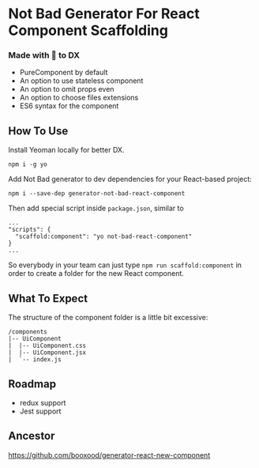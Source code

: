 # Not Bad Generator For React Component Scaffolding
### Made with 💟 to DX

- PureComponent by default
- An option to use stateless component
- An option to omit props even
- An option to choose files extensions
- ES6 syntax for the component

## How To Use

Install Yeoman locally for better DX.
```
npm i -g yo
```
Add Not Bad generator to dev dependencies for your React-based project:
```
npm i --save-dep generator-not-bad-react-component
```
Then add special script inside `package.json`, similar to
```
...
"scripts": {
  "scaffold:component": "yo not-bad-react-component"
}
...
```
So everybody in your team can just type `npm run scaffold:component` in order to create a folder for the new React component.

## What To Expect

The structure of the component folder is a little bit excessive:
```
/components
|-- UiComponent
|  |-- UiComponent.css
|  |-- UiComponent.jsx
|  `-- index.js
```

## Roadmap
- redux support
- Jest support

## Ancestor
https://github.com/booxood/generator-react-new-component
